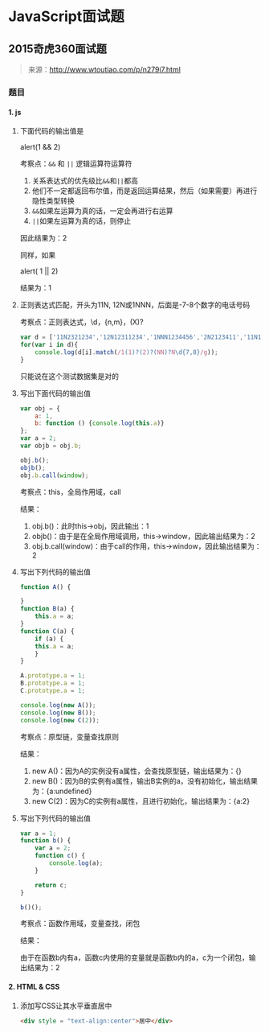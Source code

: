 # JavaScript面试题

## 2015奇虎360面试题

> 来源：http://www.wtoutiao.com/p/n279i7.html

### 题目

#### 1. js

1. 下面代码的输出值是

    alert(1 && 2)

    考察点：`&&` 和 `||` 逻辑运算符运算符

    1. 关系表达式的优先级比`&&`和`||`都高
    2. 他们不一定都返回布尔值，而是返回运算结果，然后（如果需要）再进行隐性类型转换
    3. `&&`如果左运算为真的话，一定会再进行右运算
    4. `||`如果左运算为真的话，则停止

    因此结果为：2

    同样，如果

    alert( 1 || 2)

    结果为：1

2. 正则表达式匹配，开头为11N, 12N或1NNN，后面是-7-8个数字的电话号码

    考察点：正则表达式，\d，{n,m}，(X)?

    ```javascript
    var d = ['11N2321234','12N12311234','1NNN1234456','2N2123411','11N12343'];
    for(var i in d){
        console.log(d[i].match(/1(1)?(2)?(NN)?N\d{7,8}/g));
    }
    ```

    只能说在这个测试数据集是对的

3. 写出下面代码的输出值

    ```javascript
    var obj = {
        a: 1,
        b: function () {console.log(this.a)}
    };
    var a = 2;
    var objb = obj.b;

    obj.b();
    objb();
    obj.b.call(window);
    ```

    考察点：this，全局作用域，call

    结果：

    1. obj.b()：此时this->obj，因此输出：1
    2. objb()：由于是在全局作用域调用，this->window，因此输出结果为：2
    3. obj.b.call(window)：由于call的作用，this->window，因此输出结果为：2

4. 写出下列代码的输出值

    ```javascript
    function A() {

    }
    function B(a) {
        this.a = a;
    }
    function C(a) {
        if (a) {
        this.a = a;
        }
    }

    A.prototype.a = 1;
    B.prototype.a = 1;
    C.prototype.a = 1;

    console.log(new A());
    console.log(new B());
    console.log(new C(2));
    ```

    考察点：原型链，变量查找原则

    结果：

    1. new A()：因为A的实例没有a属性，会查找原型链，输出结果为：{}
    2. new B()：因为B的实例有a属性，输出B实例的a，没有初始化，输出结果为：{a:undefined}
    3. new C(2)：因为C的实例有a属性，且进行初始化，输出结果为：{a:2}

5. 写出下列代码的输出值

    ```javascript
    var a = 1;
    function b() {
        var a = 2;
        function c() {
            console.log(a);
        }

        return c;
    }

    b()();
    ```

    考察点：函数作用域，变量查找，闭包

    结果：

    由于在函数b内有a，函数c内使用的变量就是函数b内的a，c为一个闭包，输出结果为：2

#### 2. HTML & CSS

1. 添加写CSS让其水平垂直居中

    ```html
    <div style = "text-align:center">居中</div>
    ```
